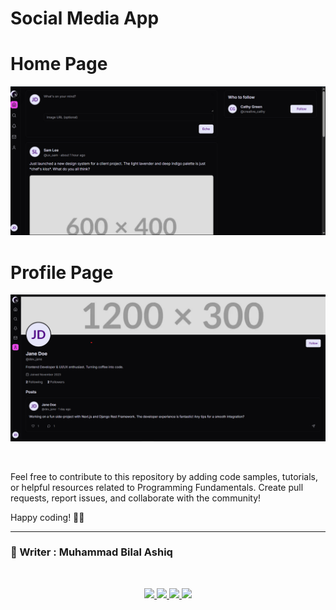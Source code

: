# Social Media App

# Home Page
![home](pic1.png)

# Profile Page
![profile](pic2.png)


<br>


Feel free to contribute to this repository by adding code samples, tutorials, or helpful resources related to Programming Fundamentals. Create pull requests, report issues, and collaborate with the community!

Happy coding! 🐍🚀

***
### 📝 Writer : Muhammad Bilal Ashiq 

<br />

<p align="center">
  <a href="https://github.com/thecallmeBilalAshiq">
    <img src="https://skillicons.dev/icons?i=github" />
  </a>
  <a href="https://www.linkedin.com/in/bilal-ashiq/">
    <img src="https://skillicons.dev/icons?i=linkedin" />
  </a>
    <a href="bashiq031@gmail.com">
    <img src="https://skillicons.dev/icons?i=gmail" />
  </a>
    <a href="https://www.instagram.com/methebilalashiq/">
    <img src="https://skillicons.dev/icons?i=instagram" />
      
  </a>
  
</p>
